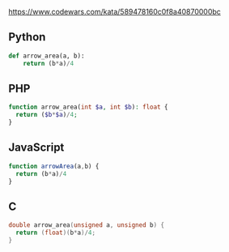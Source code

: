 https://www.codewars.com/kata/589478160c0f8a40870000bc

## Python
```python
def arrow_area(a, b):
    return (b*a)/4
```

## PHP
```php
function arrow_area(int $a, int $b): float {
  return ($b*$a)/4;
}
```

## JavaScript
```js
function arrowArea(a,b) {
  return (b*a)/4
}
```

## C
```c
double arrow_area(unsigned a, unsigned b) {
  return (float)(b*a)/4;
}
```